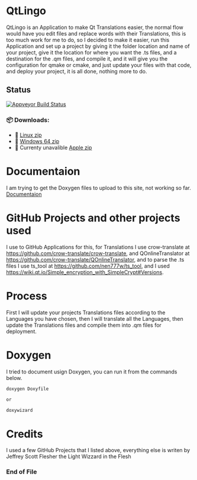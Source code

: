 # QtLingo
QtLingo is an Application to make Qt Translations easier,
the normal flow would have you edit files and replace words with their Translations,
this is too much work for me to do,
so I decided to make it easier,
run this Application and set up a project by giving it the folder location and name of your project,
give it the location for where you want the .ts files,
and a destination for the .qm files,
and compile it,
and it will give you the configuration for qmake or cmake,
and just update your files with that code,
and deploy your project,
it is all done, nothing more to do.

## Status
[![Appveyor Build Status](https://ci.appveyor.com/api/projects/status/j7htumuwfx31elf6?svg=true)](https://ci.appveyor.com/project/Light-Wizzard/qtlingo)

### :package: **Downloads:**
 - :penguin: [Linux zip](https://github.com/Light-Wizzard/QtLingo/releases/download/continuous/QtLingo-Ubuntu-Release-x86.zip)
 - :office: [Windows 64 zip](https://github.com/Light-Wizzard/QtLingo/releases/download/Windows64/QtLingo-Windows-x64.zip)
 - :apple: Currenty unavalible [Apple zip](https://github.com/Light-Wizzard/QtLingo/releases/download/continuous/QtLingo.zip)

# Documentaion
I am trying to get the Doxygen files to upload to this site, not working so far.
[Documentaion](https://light-wizzard.github.io/QtLingo/)

# GitHub Projects and other projects used
I use to GitHub Applications for this,
for Translations I use crow-translate at https://github.com/crow-translate/crow-translate,
and QOnlineTranslator at https://github.com/crow-translate/QOnlineTranslator,
and to parse the .ts files I use ts_tool at https://github.com/nen777w/ts_tool,
and I used https://wiki.qt.io/Simple_encryption_with_SimpleCrypt#Versions.

# Process
First I will update your projects Translations files according to the Languages you have chosen,
then I will translate all the Languages,
then update the Translations files and compile them into .qm files for deployment.

# Doxygen
I tried to document usign Doxygen, you can run it from the commands below.

```bash
doxygen Doxyfile 

or

doxywizard
```

# Credits
I used a few GitHub Projects that I listed above, everything else is
writen by Jeffrey Scott Flesher the Light Wizzard in the Flesh

### End of File
